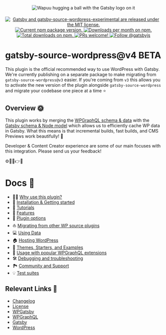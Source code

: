 <div align="center" style="margin-bottom: 20px;">
<img src="https://github.com/gatsbyjs/gatsby-source-wordpress-experimental/raw/master/docs/assets/gatsby-wapuus.png" alt="Wapuu hugging a ball with the Gatsby logo on it" />
</div>

<p align="center">
  <a href="https://github.com/gatsbyjs/gatsby-source-wordpress-experimental/blob/master/LICENSE">
    <img src="https://img.shields.io/badge/license-MIT-blue.svg" alt="Gatsby and gatsby-source-wordpress-experimental are released under the MIT license." />
  </a>
  <a href="https://www.npmjs.com/package/gatsby-source-wordpress-experimental">
    <img src="https://img.shields.io/npm/v/gatsby-source-wordpress-experimental.svg" alt="Current npm package version." />
  </a>
  <a href="https://npmcharts.com/compare/gatsby-source-wordpress-experimental?minimal=true">
    <img src="https://img.shields.io/npm/dm/gatsby-source-wordpress-experimental.svg" alt="Downloads per month on npm." />
  </a>
  <a href="https://npmcharts.com/compare/gatsby-source-wordpress-experimental?minimal=true">
    <img src="https://img.shields.io/npm/dt/gatsby-source-wordpress-experimental.svg" alt="Total downloads on npm." />
  </a>
  <a href="https://gatsbyjs.com/contributing/how-to-contribute/">
    <img src="https://img.shields.io/badge/PRs-welcome-brightgreen.svg" alt="PRs welcome!" />
  </a>
  <a href="https://twitter.com/intent/follow?screen_name=gatsbyjs">
    <img src="https://img.shields.io/twitter/follow/gatsbyjs.svg?label=Follow%20@gatsbyjs" alt="Follow @gatsbyjs" />
  </a>
</p>

# gatsby-source-wordpress@v4 BETA

This plugin is the official recommended way to use WordPress with Gatsby. We're currently publishing on a separate package to make migrating from `gatsby-source-wordpress@v3` easier. If you're coming from `v3` ​this allows you to activate the new version of the plugin alongside `gatsby-source-wordpress` and migrate your codebase one piece at a time ⭐️

## Overview 🌞

This plugin works by merging the [WPGraphQL schema & data](https://docs.wpgraphql.com/guides/about-wpgraphql/) with the [Gatsby schema & Node model](https://www.gatsbyjs.com/docs/node-model/) which allows us to efficiently cache WP data in Gatsby. What this means is that incremental builds, fast builds, and CMS Previews work beautifully! 💅

Developer & Content Creator experience are some of our main focuses with this integration. Please send us your feedback!

⚙️🔎👀👉📝

# Docs 📖

- 👩‍🎤 [Why use this plugin?](https://github.com/gatsbyjs/gatsby-source-wordpress-experimental/blob/master/docs/why-use-this-plugin.md)
- 🏃‍ [Installation & Getting started](https://github.com/gatsbyjs/gatsby-source-wordpress-experimental/blob/master/docs/getting-started.md)
- 🏫 [Tutorials](https://github.com/gatsbyjs/gatsby-source-wordpress-experimental/blob/master/docs/tutorials/index.md)
- 🐾 [Features](https://github.com/gatsbyjs/gatsby-source-wordpress-experimental/blob/master/docs/features/index.md)
- 🔌 [Plugin options](https://github.com/gatsbyjs/gatsby-source-wordpress-experimental/blob/master/docs/plugin-options.md)
- ⛵️ [Migrating from other WP source plugins](https://github.com/gatsbyjs/gatsby-source-wordpress-experimental/blob/master/docs/migrating-from-other-wp-source-plugins.md)
- 💻 [Using Data](https://github.com/gatsbyjs/gatsby-source-wordpress-experimental/blob/master/docs/using-data.md)
- 🏠 [Hosting WordPress](https://github.com/gatsbyjs/gatsby-source-wordpress-experimental/blob/master/docs/hosting.md)
- 👟 [Themes, Starters, and Examples](https://github.com/gatsbyjs/gatsby-source-wordpress-experimental/blob/master/docs/themes-starters-examples.md)
- 🏅 [Usage with popular WPGraphQL extensions](https://github.com/gatsbyjs/gatsby-source-wordpress-experimental/blob/master/docs/usage-with-popular-wp-graphql-extensions.md)
- 🛠 [Debugging and troubleshooting](https://github.com/gatsbyjs/gatsby-source-wordpress-experimental/blob/master/docs/debugging-and-troubleshooting.md)
- 🏞 [Community and Support](https://github.com/gatsbyjs/gatsby-source-wordpress-experimental/blob/master/docs/community-and-support.md)
- 💡 [Test suites](https://github.com/gatsbyjs/gatsby-source-wordpress-experimental/blob/master/docs/tests.md)

## Relevant Links 🔗

- [Changelog](https://github.com/gatsbyjs/gatsby-source-wordpress-experimental/blob/master/CHANGELOG.md)
- [License](https://github.com/gatsbyjs/gatsby-source-wordpress-experimental/blob/master/LICENSE)
- [WPGatsby](https://github.com/gatsbyjs/wp-gatsby)
- [WPGraphQL](https://github.com/wp-graphql/wp-graphql)
- [Gatsby](https://www.gatsbyjs.com/)
- [WordPress](https://wordpress.com/)
